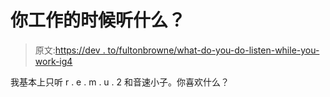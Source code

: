 # 你工作的时候听什么？

> 原文:[https://dev . to/fultonbrowne/what-do-you-do-listen-while-you-work-ig4](https://dev.to/fultonbrowne/what-do-you-listen-to-while-you-work-ig4)

我基本上只听 r . e . m . u . 2 和音速小子。你喜欢什么？